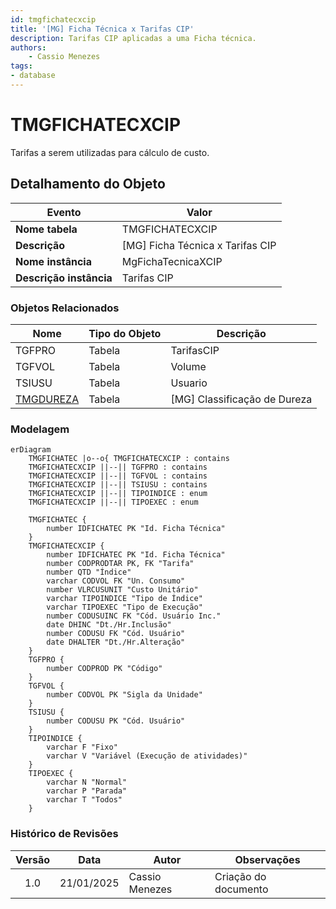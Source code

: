 ```yaml
---
id: tmgfichatecxcip
title: '[MG] Ficha Técnica x Tarifas CIP'
description: Tarifas CIP aplicadas a uma Ficha técnica.
authors:
    - Cassio Menezes
tags: 
- database
---
```

# TMGFICHATECXCIP

Tarifas a serem utilizadas para cálculo de custo.

## Detalhamento do Objeto

| Evento | Valor |
|--|--|
| **Nome tabela** | TMGFICHATECXCIP |
| **Descrição** | [MG] Ficha Técnica x Tarifas CIP |
| **Nome instância** | MgFichaTecnicaXCIP |
| **Descrição instância** | Tarifas CIP |

### Objetos Relacionados

| Nome | Tipo do Objeto | Descrição |
|--|--|--|
| TGFPRO | Tabela | TarifasCIP |
| TGFVOL | Tabela | Volume |
| TSIUSU | Tabela | Usuario |
| [TMGDUREZA](TMGDUREZA.md) | Tabela | [MG] Classificação de Dureza |

### Modelagem

```mermaid
erDiagram
    TMGFICHATEC |o--o{ TMGFICHATECXCIP : contains
    TMGFICHATECXCIP ||--|| TGFPRO : contains
    TMGFICHATECXCIP ||--|| TGFVOL : contains
    TMGFICHATECXCIP ||--|| TSIUSU : contains
    TMGFICHATECXCIP ||--|| TIPOINDICE : enum
    TMGFICHATECXCIP ||--|| TIPOEXEC : enum

	TMGFICHATEC {
		number IDFICHATEC PK "Id. Ficha Técnica"
	}
	TMGFICHATECXCIP {
		number IDFICHATEC PK "Id. Ficha Técnica"
        number CODPRODTAR PK, FK "Tarifa"
        number QTD "Índice"
        varchar CODVOL FK "Un. Consumo"
        number VLRCUSUNIT "Custo Unitário"
        varchar TIPOINDICE "Tipo de Índice"
        varchar TIPOEXEC "Tipo de Execução"
        number CODUSUINC FK "Cód. Usuário Inc."
        date DHINC "Dt./Hr.Inclusão"
        number CODUSU FK "Cód. Usuário"
        date DHALTER "Dt./Hr.Alteração"
	}
    TGFPRO {
        number CODPROD PK "Código"
    }
    TGFVOL {
        number CODVOL PK "Sigla da Unidade"
    }
    TSIUSU {
        number CODUSU PK "Cód. Usuário"
    }
    TIPOINDICE {
        varchar F "Fixo"
        varchar V "Variável (Execução de atividades)"
    }
    TIPOEXEC {
        varchar N "Normal"
        varchar P "Parada"
        varchar T "Todos"
    }
```

### Histórico de Revisões

| Versão | Data | Autor | Observações |
|:--:|:--:|--|--|
| 1.0 | 21/01/2025 | Cassio Menezes | Criação do documento |

